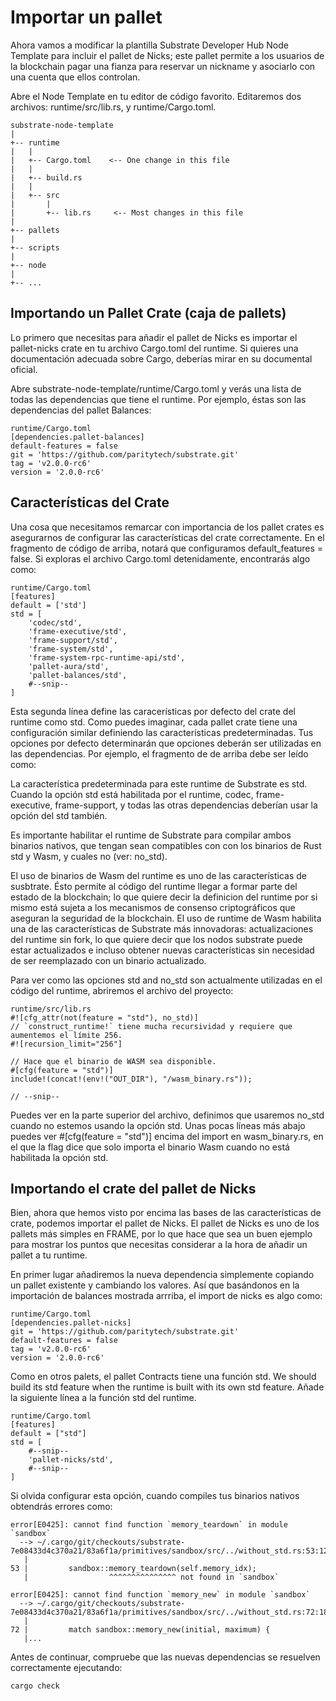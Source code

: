 # Importar un pallet

Ahora vamos a modificar la plantilla Substrate Developer Hub Node Template para incluir el pallet de Nicks; este pallet permite a los usuarios de la blockchain pagar una fianza para reservar un nickname y asociarlo con una cuenta que ellos controlan.

Abre el Node Template en tu editor de código favorito. Editaremos dos archivos: runtime/src/lib.rs, y runtime/Cargo.toml.

~~~
substrate-node-template
|
+-- runtime
|   |
|   +-- Cargo.toml    <-- One change in this file
|   |
|   +-- build.rs
|   |
|   +-- src
|       |
|       +-- lib.rs     <-- Most changes in this file
|
+-- pallets
|
+-- scripts
|
+-- node
|
+-- ...
~~~

## Importando un Pallet Crate (caja de pallets)

Lo primero que necesitas para añadir el pallet de Nicks es importar el pallet-nicks crate en tu archivo Cargo.toml del runtime. Si quieres una documentación adecuada sobre Cargo, deberías mirar en su documental oficial.

Abre substrate-node-template/runtime/Cargo.toml y verás una lista de todas las dependencias que tiene el runtime. Por ejemplo, éstas son las dependencias del pallet Balances:

~~~
runtime/Cargo.toml
[dependencies.pallet-balances]
default-features = false
git = 'https://github.com/paritytech/substrate.git'
tag = 'v2.0.0-rc6'
version = '2.0.0-rc6'
~~~

## Características del Crate

Una cosa que necesitamos remarcar con importancia de los pallet crates es asegurarnos de configurar las características del crate correctamente. En el fragmento de código de arriba, notará que configuramos default_features = false. Si exploras el archivo Cargo.toml detenidamente, encontrarás algo como:

~~~
runtime/Cargo.toml
[features]
default = ['std']
std = [
    'codec/std',
    'frame-executive/std',
    'frame-support/std',
    'frame-system/std',
    'frame-system-rpc-runtime-api/std',
    'pallet-aura/std',
    'pallet-balances/std',
    #--snip--
]
~~~

Esta segunda línea define las caracerísticas por defecto del crate del runtime como std. Como puedes imaginar, cada pallet crate tiene una configuración similar definiendo las características predeterminadas. Tus opciones por defecto determinarán que opciones deberán ser utilizadas en las dependencias. Por ejemplo, el fragmento de de arriba debe ser leído como:

La característica predeterminada para este runtime de Substrate es std. Cuando la opción std está habilitada por el runtime, codec, frame-executive, frame-support, y todas las otras dependencias deberían usar la opción del std también.

Es importante habilitar el runtime de Substrate para compilar ambos binarios nativos, que tengan sean compatibles con con los binarios de Rust std y Wasm, y cuales no (ver: no_std).

El uso de binarios de Wasm del runtime es uno de las características de susbtrate. Ésto permite al código del runtime llegar a formar parte del estado de la blockchain; lo que quiere decir la definicion del runtime por si mismo está sujeta a los mecanismos de consenso criptográficos que aseguran la seguridad de la blockchain. El uso de runtime de Wasm habilita una de las características de Substrate más innovadoras: actualizaciones del runtime sin fork, lo que quiere decir que los nodos substrate puede estar actualizados e incluso obtener nuevas características sin necesidad de ser reemplazado con un binario actualizado.

Para ver como las opciones std and no_std son actualmente utilizadas en el código del runtime, abriremos el archivo del proyecto:

~~~
runtime/src/lib.rs
#![cfg_attr(not(feature = "std"), no_std)]
// `construct_runtime!` tiene mucha recursividad y requiere que aumentemos el límite 256.
#![recursion_limit="256"]

// Hace que el binario de WASM sea disponible.
#[cfg(feature = "std")]
include!(concat!(env!("OUT_DIR"), "/wasm_binary.rs"));

// --snip--
~~~

Puedes ver en la parte superior del archivo, definimos que usaremos no_std cuando no estemos usando la opción std. Unas pocas líneas más abajo puedes ver #[cfg(feature = "std")] encima del import en wasm_binary.rs, en el que la flag dice que solo importa el binario Wasm cuando no está habilitada la opción std.

## Importando el crate del pallet de Nicks

Bien, ahora que hemos visto por encima las bases de las características de crate, podemos importar el pallet de Nicks. El pallet de Nicks es uno de los pallets más simples en FRAME, por lo que hace que sea un buen ejemplo para mostrar los puntos que necesitas considerar a la hora de añadir un pallet a tu runtime.

En primer lugar añadiremos la nueva dependencia simplemente copiando un pallet existente y cambiando los valores. Así que basándonos en la importación de balances mostrada arrriba, el import de nicks es algo como:

~~~
runtime/Cargo.toml
[dependencies.pallet-nicks]
git = 'https://github.com/paritytech/substrate.git'
default-features = false
tag = 'v2.0.0-rc6'
version = '2.0.0-rc6'
~~~

Como en otros palets, el pallet Contracts tiene una función std. We should build its std feature when the runtime is built with its own std feature. Añade la siguiente línea a la función std del runtime.

~~~
runtime/Cargo.toml
[features]
default = ["std"]
std = [
    #--snip--
    'pallet-nicks/std',
    #--snip--
]
~~~

Si olvida configurar esta opción, cuando compiles tus binarios nativos obtendrás errores como:

~~~
error[E0425]: cannot find function `memory_teardown` in module `sandbox`
  --> ~/.cargo/git/checkouts/substrate-7e08433d4c370a21/83a6f1a/primitives/sandbox/src/../without_std.rs:53:12
   |
53 |         sandbox::memory_teardown(self.memory_idx);
   |                  ^^^^^^^^^^^^^^^ not found in `sandbox`

error[E0425]: cannot find function `memory_new` in module `sandbox`
  --> ~/.cargo/git/checkouts/substrate-7e08433d4c370a21/83a6f1a/primitives/sandbox/src/../without_std.rs:72:18
   |
72 |         match sandbox::memory_new(initial, maximum) {
   |...
~~~

Antes de continuar, compruebe que las nuevas dependencias se resuelven correctamente ejecutando:

~~~
cargo check
~~~